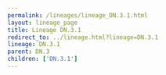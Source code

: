 ```yaml
---
permalink: /lineages/lineage_DN.3.1.html
layout: lineage_page
title: Lineage DN.3.1
redirect_to: ../lineage.html?lineage=DN.3.1
lineage: DN.3.1
parent: DN.3
children: ['DN.3.1']
---
```

